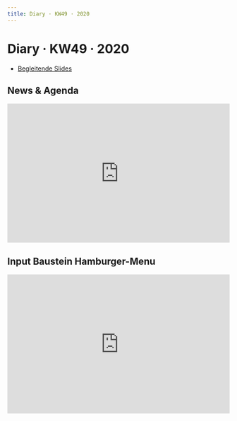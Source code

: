 ```yaml
---
title: Diary · KW49 · 2020
---
```


# Diary · KW49 · 2020

* [Begleitende Slides](https://signalwerk.github.io/IAD.LAB.SLD/data/2020/KW49-2019/)


## News & Agenda


<div style="position: relative; padding-bottom: 62.5%; height: 0;"><iframe src="https://www.loom.com/embed/7dad9e5b9f4b4188bf2a45a3786be9de" frameborder="0" webkitallowfullscreen mozallowfullscreen allowfullscreen style="position: absolute; top: 0; left: 0; width: 100%; height: 100%;"></iframe></div>



## Input Baustein Hamburger-Menu


<div style="position: relative; padding-bottom: 62.5%; height: 0;"><iframe src="https://www.loom.com/embed/7a830e78ff474f9ba9a5fc5840e15b92" frameborder="0" webkitallowfullscreen mozallowfullscreen allowfullscreen style="position: absolute; top: 0; left: 0; width: 100%; height: 100%;"></iframe></div>
